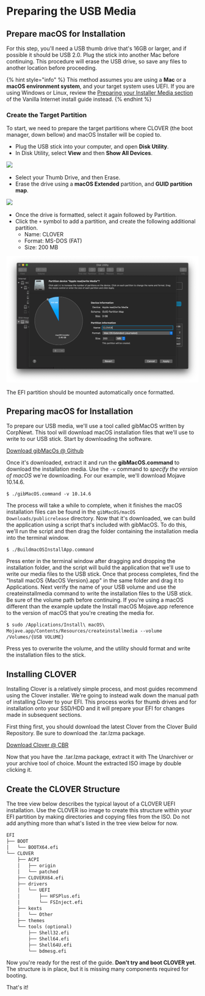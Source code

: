 # Preparing the USB Media

## Prepare macOS for Installation

For this step, you'll need a USB thumb drive that's 16GB or larger, and if possible it should be USB 2.0. Plug the stick into another Mac before continuing. This procedure will erase the USB drive, so save any files to another location before proceeding.

{% hint style="info" %}
This method assumes you are using a **Mac** or a **macOS environment system**, and your target system uses UEFI. If you are using Windows or Linux, review the [Preparing your Installer Media section](https://internet-install.gitbook.io/macos-internet-install/preparing-your-installer.../preparing-your-installer-media...) of the Vanilla Internet install guide instead.
{% endhint %}

### Create the Target Partition

To start, we need to prepare the target partitions where CLOVER \(the boot manager, down bellow\) and macOS Installer will be copied to.

* Plug the USB stick into your computer, and open **Disk Utility**.
* In Disk Utility, select **View** and then **Show All Devices**.

![](../.gitbook/assets/screen-shot-2019-11-03-at-8.16.28-am.png)

* Select your Thumb Drive, and then Erase.
* Erase the drive using a **macOS Extended** partition, and **GUID partition map**.

![](../.gitbook/assets/screen-shot-2019-11-03-at-8.20.01-am.png)

* Once the drive is formatted, select it again followed by Partition.
* Click the `+` symbol to add a partition, and create the following additional partition.
  * Name: CLOVER
  * Format: MS-DOS \(FAT\)
  * Size: 200 MB 

![](../.gitbook/assets/screen-shot-2019-11-29-at-1.08.22-pm.png)

The EFI partition should be mounted automatically once formatted.

## Preparing macOS for Installation

To prepare our USB media, we'll use a tool called gibMacOS written by CorpNewt. This tool will download macOS installation files that we'll use to write to our USB stick. Start by downloading the software.

[Download gibMacOs @ Github](https://github.com/corpnewt/gibMacOS)

Once it's downloaded, extract it and run the **gibMacOS.command** to download the installation media. Use the `-v` command to _specify the version of macOS_ we're downloading. For our example, we'll download Mojave 10.14.6.

```text
$ ./gibMacOS.command -v 10.14.6
```

The process will take a while to complete, when it finishes the macOS installation files can be found in the `gibMacOS/macOS Downloads/publicrelease` directory. Now that it's downloaded, we can build the application using a script that's included with gibMacOS. To do this, we'll run the script and then drag the folder containing the installation media into the terminal window.

```text
$ ./BuildmacOSInstallApp.command
```

Press enter in the terminal window after dragging and dropping the installation folder, and the script will build the application that we'll use to write our media files to the USB stick. Once that process completes, find the "Install macOS {MacOS Version}.app" in the same folder and drag it to Applications. Next verify the name of your USB volume and use the createinstallmedia command to write the installation files to the USB stick. Be sure of the volume path before continuing. If you're using a macOS different than the example update the Install macOS Mojave.app reference to the version of macOS that you're creating the media for.

```text
$ sudo /Applications/Install\ macOS\ Mojave.app/Contents/Resources/createinstallmedia --volume /Volumes/{USB VOLUME}
```

Press yes to overwrite the volume, and the utility should format and write the installation files to the stick.

## Installing CLOVER

Installing Clover is a relatively simple process, and most guides recommend using the Clover installer. We're going to instead walk down the manual path of installing Clover to your EFI. This process works for thumb drives and for installation onto your SSD/HDD and it will prepare your EFI for changes made in subsequent sections.

First thing first, you should download the latest Clover from the Clover Build Repository. Be sure to download the .tar.lzma package.

[Download Clover @ CBR](https://cloverdb.com)

Now that you have the .tar.lzma package, extract it with The Unarchiver or your archive tool of choice. Mount the extracted ISO image by double clicking it.

## Create the CLOVER Structure

The tree view below describes the typical layout of a CLOVER UEFI installation. Use the CLOVER iso image to create this structure within your EFI partition by making directories and copying files from the ISO. Do not add anything more than what's listed in the tree view below for now.

```text
EFI
├── BOOT
│   └── BOOTX64.efi
└── CLOVER
    ├── ACPI
    │   ├── origin
    │   └── patched
    ├── CLOVERX64.efi
    ├── drivers
    │   └── UEFI
    │       ├── HFSPlus.efi
    │       └── FSInject.efi
    ├── kexts
    │   └── Other
    ├── themes
    └── tools (optional)
        ├── Shell32.efi
        ├── Shell64.efi
        ├── Shell64U.efi
        └── bdmesg.efi
```

Now you're ready for the rest of the guide. **Don't try and boot CLOVER yet**. The structure is in place, but it is missing many components required for booting.

That's it!

